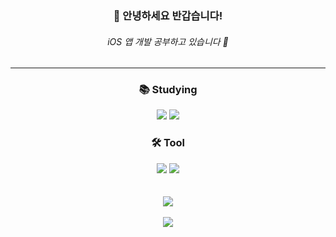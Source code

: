 

<h3 align="center">
👋 안녕하세요 반갑습니다!
</h3>
<h6 align="center">
iOS 앱 개발 공부하고 있습니다 🌱
</h6>

----

<div align="center"><h3>📚 Studying</h3>
<img src="https://img.shields.io/badge/Swift-F05138?style=flat&logo=Swift&logoColor=white"/>
<img src="https://img.shields.io/badge/UIKit-2396F3?style=flat&logo=UIKit&logoColor=white"/>
</div>

<div align="center"><h3>🛠️ Tool</h3>
<img src="https://img.shields.io/badge/GitHub-181717?style=flat&logo=GitHub&logoColor=white"/>
<img src="https://img.shields.io/badge/Slack-4A154B?style=flat&logo=Slack&logoColor=white"/>

</div>
</br>
</br>

<div align="center">
<img src="https://github-readme-stats.vercel.app/api/top-langs/?username=yijiye&layout=compact"><br><br>

<img src="https://github-readme-stats.vercel.app/api?username=yijiye&show_icons=true">
</div>



<!--
**yijiye/yijiye** is a ✨ _special_ ✨ repository because its `README.md` (this file) appears on your GitHub profile.

Here are some ideas to get you started:

- 🔭 I’m currently working on ...
- 🌱 I’m currently learning ...
- 👯 I’m looking to collaborate on ...
- 🤔 I’m looking for help with ...
- 💬 Ask me about ...
- 📫 How to reach me: ...
- 😄 Pronouns: ...
- ⚡ Fun fact: ...
-->
